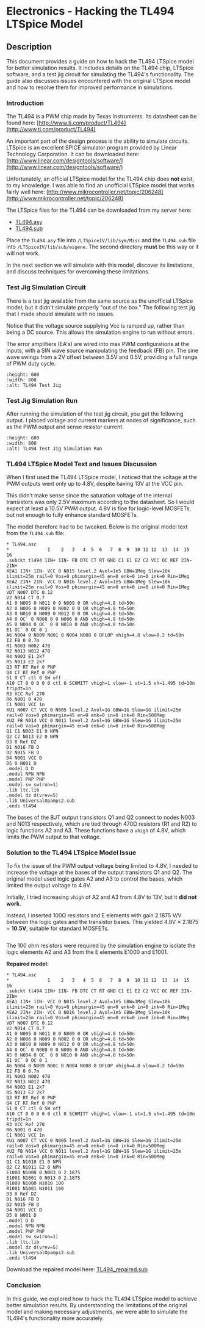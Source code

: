 # Electronics - Hacking the TL494 LTSpice Model

## Description

This document provides a guide on how to hack the TL494 LTSpice model for better simulation results. It includes details on the TL494 chip, LTSpice software, and a test jig circuit for simulating the TL494's functionality. The guide also discusses issues encountered with the original LTSpice model and how to resolve them for improved performance in simulations.

### Introduction

The TL494 is a PWM chip made by Texas Instruments. Its datasheet can be found here:
[http://www.ti.com/product/TL494](http://www.ti.com/product/TL494)

An important part of the design process is the ability to simulate circuits. LTSpice is an excellent SPICE simulator program provided by Linear Technology Corporation.
It can be downloaded here:
[http://www.linear.com/designtools/software/](http://www.linear.com/designtools/software/)

Unfortunately, an official LTSpice model for the TL494 chip does **not** exist, to my knowledge. I was able to find an unofficial LTSpice model that works fairly well here:
[http://www.mikrocontroller.net/topic/206248](http://www.mikrocontroller.net/topic/206248)

The LTSpice files for the TL494 can be downloaded from my server here:

* [TL494.asy](TL494_LTSpice_files/TL494.asy)
* [TL494.sub](TL494_LTSpice_files/TL494.sub)

Place the `TL494.asy` file into `/LTSpiceIV/lib/sym/Misc` and the `TL494.sub` file into `/LTSpiceIV/lib/sub/eigene`.
The second directory **must** be this way or it will not work.

In the next section we will simulate with this model, discover its limitations, and discuss techniques for overcoming these limitations.

### Test Jig Simulation Circuit

There is a test jig available from the same source as the unofficial LTSpice model, but it didn't simulate properly "out of the box."
The following test jig that I made should simulate with no issues.

Notice that the voltage source supplying Vcc is ramped up, rather than being a DC source. This allows the simulation engine to run without errors.

The error amplifiers (EA's) are wired into max PWM configurations at the inputs, with a SIN wave source manipulating the feedback (FB) pin.
The sine wave swings from a 2V offset between 3.5V and 0.5V, providing a full range of PWM duty cycle.

```{image} images/TL494_jig.jpeg
:height: 600
:width: 800
:alt: TL494 Test Jig
```

### Test Jig Simulation Run

After running the simulation of the test jig circuit, you get the following output.
I placed voltage and current markers at nodes of significance, such as the PWM output and sense resistor current.

```{image} images/TL494_test_jig_sim_run.jpeg
:height: 600
:width: 800
:alt: TL494 Test Jig Simulation Run
```

### TL494 LTSpice Model Text and Issues Discussion

When I first used the TL494 LTSpice model, I noticed that the voltage at the PWM outputs went only up to 4.8V, despite having 13V at the VCC pin.

This didn’t make sense since the saturation voltage of the internal transistors was only 2.5V maximum according to the datasheet.
So I would expect at least a 10.5V PWM output. 4.8V is fine for logic-level MOSFETs, but not enough to fully enhance standard MOSFETs.

The model therefore had to be tweaked. Below is the original model text from the `TL494.sub` file:

```
* TL494.asc
*              1    2   3   4  5  6   7  8  9  10 11 12  13  14  15   16
.subckt tl494 1IN+ 1IN- FB DTC CT RT GND C1 E1 E2 C2 VCC OC REF 2IN- 2IN+
XEA1 1IN+ 1IN- VCC 0 N015 level.2 Avol=1e5 GBW=1Meg Slew=10k ilimit=25m rail=0 Vos=0 phimargin=45 en=0 enk=0 in=0 ink=0 Rin=1Meg
XEA2 2IN+ 2IN- VCC 0 N016 level.2 Avol=1e5 GBW=1Meg Slew=10k ilimit=25m rail=0 Vos=0 phimargin=45 en=0 enk=0 in=0 ink=0 Rin=1Meg
VDT N007 DTC 0.12
V2 N014 CT 0.7
A1 0 N005 0 N011 0 0 N009 0 OR vhigh=4.8 td=50n
A2 0 N006 0 N009 0 N002 0 0 OR vhigh=4.8 td=50n
A3 0 N010 0 N009 0 N012 0 0 OR vhigh=4.8 td=50n
A4 0 OC` 0 N008 0 0 N006 0 AND vhigh=4.8 td=50n
A5 0 N004 0 OC` 0 0 N010 0 AND vhigh=4.8 td=50n
E1 OC` 0 OC 0 1
A6 N004 0 N009 N001 0 N004 N008 0 DFLOP vhigh=4.8 vlow=0.2 td=50n
I2 FB 0 0.7m
R1 N003 N002 470
R2 N013 N012 470
R4 N003 E1 2k7
R5 N013 E2 2k7
Q3 RT RT Ref 0 PNP
Q4 CT RT Ref 0 PNP
S1 0 CT ctl 0 SW off
A10 CT 0 0 0 0 0 ctl 0 SCHMITT vhigh=1 vlow=-1 vt=1.5 vh=1.495 td=10n tripdt=1n
R3 VCC Ref 270
R6 N001 0 470
C1 N001 VCC 1n
XU1 N007 CT VCC 0 N005 level.2 Avol=1G GBW=1G Slew=1G ilimit=25m rail=0 Vos=0 phimargin=45 en=0 enk=0 in=0 ink=0 Rin=500Meg
XU2 FB N014 VCC 0 N011 level.2 Avol=1G GBW=1G Slew=1G ilimit=25m rail=0 Vos=0 phimargin=45 en=0 enk=0 in=0 ink=0 Rin=500Meg
Q1 C1 N003 E1 0 NPN
Q2 C2 N013 E2 0 NPN
D3 0 Ref DZ
D1 N016 FB D
D2 N015 FB D
D4 N001 VCC D
D5 0 N001 D
.model D D
.model NPN NPN
.model PNP PNP
.model sw sw(ron=1)
.lib ltc.lib
.model dz d(vrev=5)
.lib UniversalOpamps2.sub
.ends tl494
```

The bases of the BJT output transistors Q1 and Q2 connect to nodes N003 and N013 respectively, which are tied through 470Ω resistors (R1 and R2) to logic functions A2 and A3.
These functions have a `vhigh` of 4.8V, which limits the PWM output to that voltage.

### Solution to the TL494 LTSpice Model Issue

To fix the issue of the PWM output voltage being limited to 4.8V, I needed to increase the voltage at the bases of the output transistors Q1 and Q2.
The original model used logic gates A2 and A3 to control the bases, which limited the output voltage to 4.8V.

Initially, I tried increasing `vhigh` of A2 and A3 from 4.8V to 13V, but it **did not work**.

Instead, I inserted 100Ω resistors and E elements with gain 2.1875 V/V between the logic gates and the transistor bases.
This yielded 4.8V × 2.1875 = **10.5V**, suitable for standard MOSFETs.

```{note}  The output voltage is fixed at 10.5V and does **not** simulate current-dependent saturation voltage. This is a limitation of the model.
```

The 100 ohm resistors were required by the simulation engine to isolate the logic elements A2 and A3 from the E elements E1000 and E1001.

**Repaired model:**

```
* TL494.asc
*              1    2   3   4  5  6   7  8  9  10 11 12  13  14  15   16
.subckt tl494 1IN+ 1IN- FB DTC CT RT GND C1 E1 E2 C2 VCC OC REF 2IN- 2IN+
XEA1 1IN+ 1IN- VCC 0 N015 level.2 Avol=1e5 GBW=1Meg Slew=10k ilimit=25m rail=0 Vos=0 phimargin=45 en=0 enk=0 in=0 ink=0 Rin=1Meg
XEA2 2IN+ 2IN- VCC 0 N016 level.2 Avol=1e5 GBW=1Meg Slew=10k ilimit=25m rail=0 Vos=0 phimargin=45 en=0 enk=0 in=0 ink=0 Rin=1Meg
VDT N007 DTC 0.12
V2 N014 CT 0.7
A1 0 N005 0 N011 0 0 N009 0 OR vhigh=4.8 td=50n
A2 0 N006 0 N009 0 N002 0 0 OR vhigh=4.8 td=50n
A3 0 N010 0 N009 0 N012 0 0 OR vhigh=4.8 td=50n
A4 0 OC` 0 N008 0 0 N006 0 AND vhigh=4.8 td=50n
A5 0 N004 0 OC` 0 0 N010 0 AND vhigh=4.8 td=50n
E1 OC` 0 OC 0 1
A6 N004 0 N009 N001 0 N004 N008 0 DFLOP vhigh=4.8 vlow=0.2 td=50n
I2 FB 0 0.7m
R1 N003 N002 470
R2 N013 N012 470
R4 N003 E1 2k7
R5 N013 E2 2k7
Q3 RT RT Ref 0 PNP
Q4 CT RT Ref 0 PNP
S1 0 CT ctl 0 SW off
A10 CT 0 0 0 0 0 ctl 0 SCHMITT vhigh=1 vlow=-1 vt=1.5 vh=1.495 td=10n tripdt=1n
R3 VCC Ref 270
R6 N001 0 470
C1 N001 VCC 1n
XU1 N007 CT VCC 0 N005 level.2 Avol=1G GBW=1G Slew=1G ilimit=25m rail=0 Vos=0 phimargin=45 en=0 enk=0 in=0 ink=0 Rin=500Meg
XU2 FB N014 VCC 0 N011 level.2 Avol=1G GBW=1G Slew=1G ilimit=25m rail=0 Vos=0 phimargin=45 en=0 enk=0 in=0 ink=0 Rin=500Meg
Q1 C1 N1010 E1 0 NPN
Q2 C2 N1011 E2 0 NPN
E1000 N1000 0 N003 0 2.1875
E1001 N1001 0 N013 0 2.1875
R1000 N1000 N1010 100
R1001 N1001 N1011 100
D3 0 Ref DZ
D1 N016 FB D
D2 N015 FB D
D4 N001 VCC D
D5 0 N001 D
.model D D
.model NPN NPN
.model PNP PNP
.model sw sw(ron=1)
.lib ltc.lib
.model dz d(vrev=5)
.lib UniversalOpamps2.sub
.ends tl494
```

Download the repaired model here:
[TL494\_repaired.sub](TL494_LTSpice_files/TL494_repaired.sub)

### Conclusion
In this guide, we explored how to hack the TL494 LTSpice model to achieve better simulation results. By understanding the limitations of the original model and making necessary adjustments, we were able to simulate the TL494's functionality more accurately.

